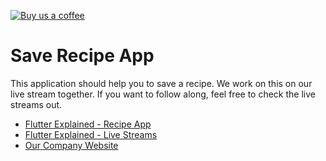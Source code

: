 [![Buy us a coffee](https://img.shields.io/badge/Buy%20us%20a%20coffee-Thanks-green?style=flat)](https://www.buymeacoffee.com/sBGXj7Pl4)
# Save Recipe App

This application should help you to save a recipe. We work on this on our live stream together.
If you want to follow along, feel free to check the live streams out.

- [Flutter Explained - Recipe App](https://www.youtube.com/playlist?list=PLq83k-ITj6lR4sHrlK_FvpMdwgZyhXdv5)
- [Flutter Explained - Live Streams](https://flutterexplained.live)
- [Our Company Website](https://myracledesign.de)



